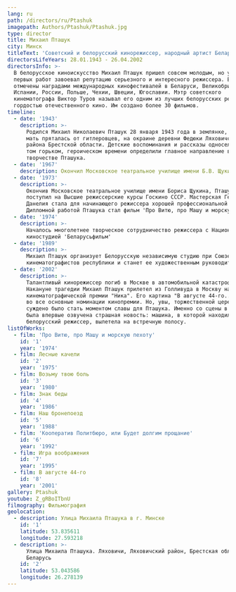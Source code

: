 ```yaml
---
lang: ru
path: /directors/ru/Ptashuk
imagepath: Authors/Ptashuk/Ptashuk.jpg
type: director
title: Михаил Пташук
city: Минск
titleText: 'Советский и белорусский кинорежиссер, народный артист Беларуси.'
directorsLifeYears: 28.01.1943 - 26.04.2002
directorsInfo: >-
  В белорусское киноискусство Михаил Пташук пришел совсем молодым, но уже с
  первых работ завоевал репутацию серьезного и интересного режиссера. Его фильмы
  отмечены наградами международных кинофестивалей в Беларуси, Великобритании,
  Испании, России, Польше, Чехии, Швеции, Югославии. Мэтр советского
  кинематографа Виктор Туров называл его одним из лучших белорусских режиссеров,
  гордостью отечественного кино. Им создано более 30 фильмов.
timeline:
  - date: '1943'
    description: >-
      Родился Михаил Николаевич Пташук 28 января 1943 года в землянке, в которой
      мать пряталась от гитлеровцев, на окраине деревни Федюки Ляховичского
      района Брестской области. Детские воспоминания и рассказы односельчан о
      том горьком, героическом времени определили главное направление в
      творчестве Пташука.
  - date: '1967'
    description: Окончил Московское театральное училище имени Б.В. Щукина
  - date: '1973'
    description: >-
      Окончив Московское театральное училище имени Бориса Щукина, Пташук
      поступил на Высшие режиссерские курсы Госкино СССР. Мастерская Георгия
      Данелия стала для начинающего режиссера хорошей профессиональной школой.
      Дипломной работой Пташука стал фильм 'Про Витю, про Машу и морскую пехоту'
  - date: '1974'
    description: >-
      Началось многолетнее творческое сотрудничество режиссера с Национальной
      киностудией 'Беларусьфильм'
  - date: '1989'
    description: >-
      Михаил Пташук организует Белорусскую независимую студию при Союзе
      кинематографистов республики и станет ее художественным руководителем
  - date: '2002'
    description: >-
      Талантливый кинорежиссер погиб в Москве в автомобильной катастрофе.
      Накануне трагедии Михаил Пташук прилетел из Голливуда в Москву на вручение
      кинематографической премии "Ника". Его картина "В августе 44-го..." попала
      во все основные номинации кинопремии. Но, увы, торжественной церемонии не
      суждено было стать моментом славы для Пташука. Именно со сцены в Москве
      была впервые озвучена страшная новость: машина, в которой находился
      белорусский режиссер, вылетела на встречную полосу.
listOfWorks:
  - film: 'Про Витю, про Машу и морскую пехоту'
    id: '1'
    year: '1974'
  - film: Лесные качели
    id: '2'
    year: '1975'
  - film: Возьму твою боль
    id: '3'
    year: '1980'
  - film: Знак беды
    id: '4'
    year: '1986'
  - film: Наш бронепоезд
    id: '5'
    year: '1988'
  - film: 'Кооператив Политбюро, или Будет долгим прощание'
    id: '6'
    year: '1992'
  - film: Игра воображения
    id: '7'
    year: '1995'
  - film: В августе 44-го
    id: '8'
    year: '2001'
gallery: Ptashuk
youtube: Z_gRBoITbnU
filmography: Фильмография
geolocation:
  - description: Улица Михаила Пташука в г. Минске
    id: '1'
    latitude: 53.835611
    longitude: 27.593218
  - description: >-
      Улица Михаила Пташука. Ляховичи, Ляховичский район, Брестская область,
      Беларусь
    id: '2'
    latitude: 53.043586
    longitude: 26.278139
---
```


